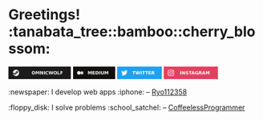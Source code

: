 <h1> Greetings! :tanabata_tree::bamboo::cherry_blossom: </h1>

<p>
    <a href="https://steamcommunity.com/id/OmnicWolf/" target="_blank" rel="noopener"><img src="./images/omnicwolf-steam-badge.svg" height=25></a>
    <a href="https://medium.com/@OmnicWolf" target="_blank" rel="noopener"><img src="./images/medium-badge.svg" height=25></a>
    <a href="https://twitter.com/OmnicWolf" target="_blank" rel="noopener"><img src="./images/twitter-badge.svg" height=25></a>
    <a href="https://www.instagram.com/omnicwolf/" target="_blank" rel="noopener"><img src="./images/instagram-badge.svg" height=25></a>
</p>

<p>:newspaper: I develop web apps :iphone: – <a href="https://github.com/Ryo112358">Ryo112358</a></p>
<p>:floppy_disk: I solve problems :school_satchel: – <a href="https://github.com/CoffeelessProgrammer">CoffeelessProgrammer</a></p>

<!--
**CoffeelessProgrammer/CoffeelessProgrammer** is a ✨ _special_ ✨ repository because its `README.md` (this file) appears on your GitHub profile.

Here are some ideas to get you started:

- 🔭 I’m currently working on ...
- 🌱 I’m currently learning ...
- 👯 I’m looking to collaborate on ...
- 🤔 I’m looking for help with ...
- 💬 Ask me about ...
- 📫 How to reach me: ...
- 😄 Pronouns: ...
- ⚡ Fun fact: ...
-->
